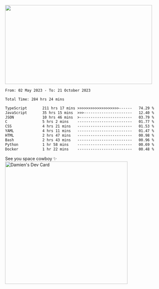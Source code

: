 <img src="https://media.giphy.com/media/11KzOet1ElBDz2/giphy.gif" width="480" height="258" /> 

 <!--START_SECTION:waka-->

```txt
From: 02 May 2023 - To: 21 October 2023

Total Time: 284 hrs 24 mins

TypeScript       211 hrs 17 mins >>>>>>>>>>>>>>>>>>>------   74.29 %
JavaScript       35 hrs 15 mins  >>>----------------------   12.40 %
JSON             10 hrs 46 mins  >------------------------   03.79 %
C                5 hrs 2 mins    -------------------------   01.77 %
CSS              4 hrs 21 mins   -------------------------   01.53 %
YAML             4 hrs 11 mins   -------------------------   01.47 %
HTML             2 hrs 47 mins   -------------------------   00.98 %
Bash             2 hrs 43 mins   -------------------------   00.96 %
Python           1 hr 58 mins    -------------------------   00.69 %
Docker           1 hr 22 mins    -------------------------   00.48 %
```

<!--END_SECTION:waka-->
 
 
 <!--
 <p align="center">
           <img src="https://wakatime.com/share/@b21fb822-1b1e-4a56-b3ac-d647f03795fd/3d8fc332-54a6-4d29-9469-965955d6e018.svg"/>
 </p>
 <p align="center">
  <img src="https://wakatime.com/share/@b21fb822-1b1e-4a56-b3ac-d647f03795fd/5d7b153c-4137-40c1-8270-25e516f9619c.svg"/>
 </p>
 -->
See you space cowboy ✨ 
<a href="https://app.daily.dev/damienCrackito"><img src="https://api.daily.dev/devcards/bdfb4da438e94198b16fb9008a873e8e.png?r=ac3" width="400" alt="Damien's Dev Card"/></a>


 
